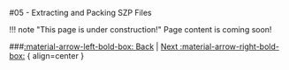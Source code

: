 #05 - Extracting and Packing SZP Files

!!! note "This page is under construction!"
	Page content is coming soon!

###[:material-arrow-left-bold-box: Back](04_Dolphin_Setup.md) | [Next :material-arrow-right-bold-box:](06_Using_HxD.md) { align=center }